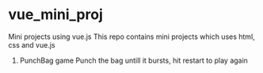 # vue_mini_proj
Mini projects using vue.js
This repo contains mini projects which uses html, css and vue.js
1) PunchBag game
   Punch the bag untill it bursts, hit restart to play again
